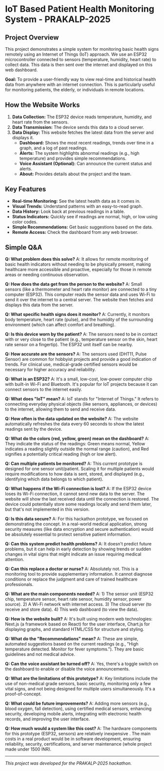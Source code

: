 # IoT Based Patient Health Monitoring System - PRAKALP-2025

## Project Overview

This project demonstrates a simple system for monitoring basic health signs remotely using an Internet of Things (IoT) approach. We use an ESP32 microcontroller connected to sensors (temperature, humidity, heart rate) to collect data. This data is then sent over the internet and displayed on this web dashboard.

**Goal:** To provide a user-friendly way to view real-time and historical health data from anywhere with an internet connection. This is particularly useful for monitoring patients, the elderly, or individuals in remote locations.

## How the Website Works

1.  **Data Collection:** The ESP32 device reads temperature, humidity, and heart rate from the sensors.
2.  **Data Transmission:** The device sends this data to a cloud server.
3.  **Data Display:** This website fetches the latest data from the server and displays it.
    *   **Dashboard:** Shows the most recent readings, trends over time in a graph, and a log of past readings.
    *   **Alerts:** The system highlights abnormal readings (e.g., high temperature) and provides simple recommendations.
    *   **Voice Assistant (Optional):** Can announce the current status and alerts.
    *   **About:** Provides details about the project and the team.

## Key Features

*   **Real-time Monitoring:** See the latest health data as it comes in.
*   **Visual Trends:** Understand patterns with an easy-to-read graph.
*   **Data History:** Look back at previous readings in a table.
*   **Status Indicators:** Quickly see if readings are normal, high, or low using color codes.
*   **Simple Recommendations:** Get basic suggestions based on the data.
*   **Remote Access:** Check the dashboard from any web browser.

## Simple Q&A

**Q: What problem does this solve?**
A: It allows for remote monitoring of basic health indicators without needing to be physically present, making healthcare more accessible and proactive, especially for those in remote areas or needing continuous observation.

**Q: How does the data get from the person to the website?**
A: Small sensors (like a thermometer and heart rate monitor) are connected to a tiny computer (ESP32). This computer reads the sensor data and uses Wi-Fi to send it over the internet to a central server. The website then fetches and displays this data from the server.

**Q: What specific health signs does it monitor?**
A: Currently, it monitors body temperature, heart rate (pulse), and the humidity of the surrounding environment (which can affect comfort and breathing).

**Q: Is this device worn by the patient?**
A: The sensors need to be in contact with or very close to the patient (e.g., temperature sensor on the skin, heart rate sensor on a fingertip). The ESP32 unit itself can be nearby.

**Q: How accurate are the sensors?**
A: The sensors used (DHT11, Pulse Sensor) are common for hobbyist projects and provide a good indication of trends. For clinical use, medical-grade certified sensors would be necessary for higher accuracy and reliability.

**Q: What is an ESP32?**
A: It's a small, low-cost, low-power computer chip with built-in Wi-Fi and Bluetooth. It's popular for IoT projects because it can connect sensors to the internet easily.

**Q: What does "IoT" mean?**
A: IoT stands for "Internet of Things." It refers to connecting everyday physical objects (like sensors, appliances, or devices) to the internet, allowing them to send and receive data.

**Q: How often is the data updated on the website?**
A: The website automatically refreshes the data every 60 seconds to show the latest readings sent by the device.

**Q: What do the colors (red, yellow, green) mean on the dashboard?**
A: They indicate the status of the readings: Green means normal, Yellow indicates a reading slightly outside the normal range (caution), and Red signifies a potentially critical reading (high or low alert).

**Q: Can multiple patients be monitored?**
A: This current prototype is designed for one sensor unit/patient. Scaling it for multiple patients would require modifications to how data is sent, stored, and displayed (e.g., identifying which data belongs to which patient).

**Q: What happens if the Wi-Fi connection is lost?**
A: If the ESP32 device loses its Wi-Fi connection, it cannot send new data to the server. The website will show the last received data until the connection is restored. The device could potentially store some readings locally and send them later, but that's not implemented in this version.

**Q: Is this data secure?**
A: For this hackathon prototype, we focused on demonstrating the concept. In a real-world medical application, strong security measures (like data encryption and secure authentication) would be absolutely essential to protect sensitive patient information.

**Q: Can this system predict health problems?**
A: It doesn't predict future problems, but it can help in early detection by showing trends or sudden changes in vital signs that might indicate an issue requiring medical attention.

**Q: Can this replace a doctor or nurse?**
A: Absolutely not. This is a monitoring tool to provide supplementary information. It cannot diagnose conditions or replace the judgment and care of trained healthcare professionals.

**Q: What are the main components needed?**
A: 1) The sensor unit (ESP32 chip, temperature sensor, heart rate sensor, humidity sensor, power source). 2) A Wi-Fi network with internet access. 3) The cloud server (to receive and store data). 4) This web dashboard (to view the data).

**Q: How is the website built?**
A: It's built using modern web technologies: Next.js (a framework based on React) for the user interface, Chart.js for displaying graphs, and standard HTML/CSS for structure and styling.

**Q: What do the "Recommendations" mean?**
A: These are simple, automated suggestions based on the current readings (e.g., "High temperature detected. Monitor for fever symptoms."). They are basic guidelines and not medical advice.

**Q: Can the voice assistant be turned off?**
A: Yes, there's a toggle switch on the dashboard to enable or disable the voice announcements.

**Q: What are the limitations of this prototype?**
A: Key limitations include the use of non-medical grade sensors, basic security, monitoring only a few vital signs, and not being designed for multiple users simultaneously. It's a proof-of-concept.

**Q: What could be future improvements?**
A: Adding more sensors (e.g., blood oxygen, fall detection), using certified medical sensors, enhancing security, developing mobile alerts, integrating with electronic health records, and improving the user interface.

**Q: How much would a system like this cost?**
A: The hardware components for this prototype (ESP32, sensors) are relatively inexpensive . The main costs in a real product would be in software development, ensuring reliability, security, certifications, and server maintenance (whole project made under 1500 INR).

---
*This project was developed for the PRAKALP-2025 hackathon.*
